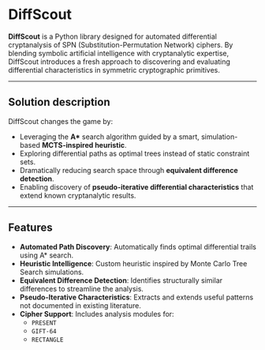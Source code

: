 # DiffScout

**DiffScout** is a Python library designed for automated differential cryptanalysis of SPN (Substitution-Permutation Network) ciphers. By blending symbolic artificial intelligence with cryptanalytic expertise, DiffScout introduces a fresh approach to discovering and evaluating differential characteristics in symmetric cryptographic primitives.

---

## Solution description

DiffScout changes the game by:

- Leveraging the **A\*** search algorithm guided by a smart, simulation-based **MCTS-inspired heuristic**.
- Exploring differential paths as optimal trees instead of static constraint sets.
- Dramatically reducing search space through **equivalent difference detection**.
- Enabling discovery of **pseudo-iterative differential characteristics** that extend known cryptanalytic results.

---

## Features

- **Automated Path Discovery**: Automatically finds optimal differential trails using A\* search.
- **Heuristic Intelligence**: Custom heuristic inspired by Monte Carlo Tree Search simulations.
- **Equivalent Difference Detection**: Identifies structurally similar differences to streamline the analysis.
- **Pseudo-Iterative Characteristics**: Extracts and extends useful patterns not documented in existing literature.
- **Cipher Support**: Includes analysis modules for:
  - `PRESENT`
  - `GIFT-64`
  - `RECTANGLE`
